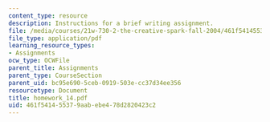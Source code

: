 ```yaml
---
content_type: resource
description: Instructions for a brief writing assignment.
file: /media/courses/21w-730-2-the-creative-spark-fall-2004/461f541455379aabebe478d2820423c2_homework_14.pdf
file_type: application/pdf
learning_resource_types:
- Assignments
ocw_type: OCWFile
parent_title: Assignments
parent_type: CourseSection
parent_uid: bc95e690-5ceb-0919-503e-cc37d34ee356
resourcetype: Document
title: homework_14.pdf
uid: 461f5414-5537-9aab-ebe4-78d2820423c2
---
```

